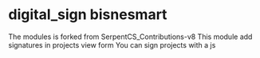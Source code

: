 # digital_sign bisnesmart
The modules is forked from SerpentCS_Contributions-v8
This module add signatures in projects view form
You can sign projects with a js
